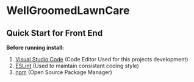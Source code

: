 # WellGroomedLawnCare

## Quick Start for Front End

**Before running install:**
1. [Visual Studio Code](https://code.visualstudio.com/download) (Code Editor Used for this projects development)
2. [ESLint](https://marketplace.visualstudio.com/items?itemName=dbaeumer.vscode-eslint) (Used to maintain consistant coding style)
3. [npm](https://www.npmjs.com/get-npm) (Open Source Package Manager)


